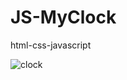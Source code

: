 # JS-MyClock
html-css-javascript

![clock](https://user-images.githubusercontent.com/73544434/138436866-3b9faac7-bfea-4f4a-8f26-e31e9effac77.png)
